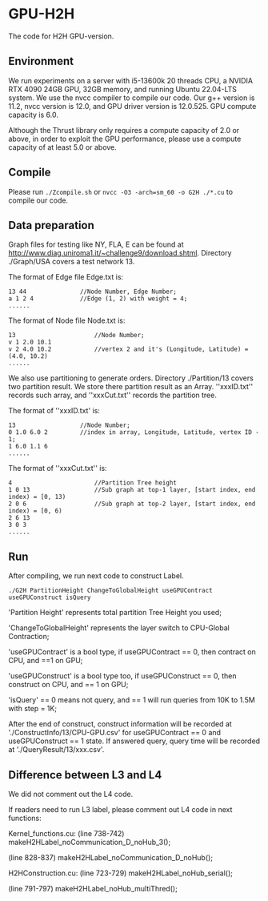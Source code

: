 # GPU-H2H
The code for H2H GPU-version.

## Environment

We run experiments on a server with i5-13600k 20 threads CPU, a NVIDIA RTX 4090 24GB GPU, 32GB memory, and running Ubuntu 22.04-LTS system. 
We use the nvcc compiler to compile our code. Our g++ version is 11.2, nvcc version is 12.0, and GPU driver version is 12.0.525. GPU compute capacity is 6.0.

Although the Thrust library only requires a compute capacity of 2.0 or above, in order to exploit the GPU performance, please use a compute capacity of at least 5.0 or above.


## Compile

Please run 
```./Zcompile.sh```
or
```nvcc -O3 -arch=sm_60 -o G2H ./*.cu```
to compile our code.


## Data preparation

Graph files for testing like NY, FLA, E can be found at http://www.diag.uniroma1.it/~challenge9/download.shtml.
Directory ./Graph/USA covers a test network 13. 

The format of Edge file Edge.txt is:
```
13 44               //Node Number, Edge Number;
a 1 2 4             //Edge (1, 2) with weight = 4;
......
```

The format of Node file Node.txt is:
```
13                      //Node Number;
v 1 2.0 10.1
v 2 4.0 10.2            //vertex 2 and it's (Longitude, Latitude) = (4.0, 10.2)
......
```

We also use partitioning to generate orders. Directory ./Partition/13 covers two partition result. 
We store there partition result as an Array. ''xxxID.txt'' records such array, and ''xxxCut.txt'' records the partition tree.

The format of ''xxxID.txt' is:
```
13                  //Node Number;
0 1.0 6.0 2         //index in array, Longitude, Latitude, vertex ID - 1;
1 6.0 1.1 6
......
```

The format of ''xxxCut.txt'' is:
```
4                       //Partition Tree height
1 0 13                  //Sub graph at top-1 layer, [start index, end index) = [0, 13)
2 0 6                   //Sub graph at top-2 layer, [start index, end index) = [0, 6)
2 6 13
3 0 3
......
```

## Run
After compiling, we run next code to construct Label.
```
./G2H PartitionHeight ChangeToGlobalHeight useGPUContract useGPUConstruct isQuery
```


'Partition Height' represents total partition Tree Height you used;

'ChangeToGlobalHeight' represents the layer switch to CPU-Global Contraction;

'useGPUContract' is a bool type, if useGPUContract == 0, then contract on CPU, and ==1 on GPU;

'useGPUConstruct' is a bool type too, if useGPUConstruct == 0, then construct on CPU, and == 1 on GPU;

'isQuery' == 0 means not query, and == 1 will run queries from 10K to 1.5M with step = 1K;

After the end of construct, construct information will be recorded at './ConstructInfo/13/CPU-GPU.csv' for useGPUContract == 0 and useGPUConstruct == 1 state.
If answered query, query time will be recorded at './QueryResult/13/xxx.csv'.


## Difference between L3 and L4
We did not comment out the L4 code.

If readers need to run L3 label, please comment out L4 code in next functions:

Kernel_functions.cu: 
(line 738-742) makeH2HLabel_noCommunication_D_noHub_3();

(line 828-837) makeH2HLabel_noCommunication_D_noHub();
                     
H2HConstruction.cu: 
(line 723-729) makeH2HLabel_noHub_serial();

(line 791-797) makeH2HLabel_noHub_multiThred();
                     
